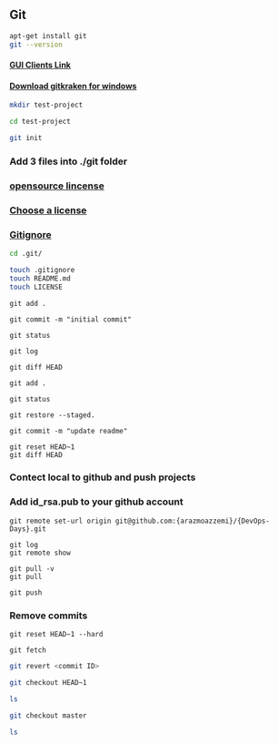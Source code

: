  ## Git

```bash
apt-get install git
git --version
```

#### [GUI Clients Link](https://git-scm.com/downloads/guis)

#### [Download gitkraken for windows](https://www.gitkraken.com/download/windows64)


```bash
mkdir test-project

cd test-project

git init

```
### Add 3 files into ./git folder
### [opensource lincense](https://opensource.org/licenses)
### [Choose a license](https://choosealicense.com/)
### [Gitignore](https://github.com/github/gitignore)
```bash
cd .git/

touch .gitignore
touch README.md
touch LICENSE
```
```
git add .

git commit -m "initial commit"

git status

git log
```
```
git diff HEAD

git add .

git status
```
```
git restore --staged.
```
```
git commit -m "update readme"
```
```
git reset HEAD~1
git diff HEAD
```
### Contect local to github and push projects
### Add id_rsa.pub to your github account
```
git remote set-url origin git@github.com:{arazmoazzemi}/{DevOps-Days}.git

git log
git remote show

git pull -v
git pull

git push

```

### Remove commits 
```
git reset HEAD~1 --hard

```
```
git fetch
```

```bash
git revert <commit ID>

git checkout HEAD~1

ls

```

```bash
git checkout master

ls
```





